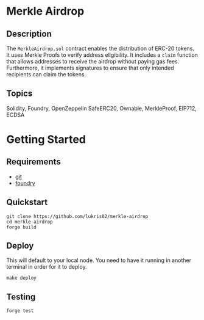 # Merkle Airdrop

## Description
The `MerkleAirdrop.sol` contract enables the distribution of ERC-20 tokens. It uses Merkle Proofs to verify address eligibility. It includes a `claim` function that allows addresses to receive the airdrop without paying gas fees. Furthermore, it implements signatures to ensure that only intended recipients can claim the tokens.

## Topics
Solidity, Foundry, OpenZeppelin SafeERC20, Ownable, MerkleProof, EIP712, ECDSA

# Getting Started

## Requirements

- [git](https://git-scm.com/book/en/v2/Getting-Started-Installing-Git)
- [foundry](https://getfoundry.sh/)

## Quickstart

```
git clone https://github.com/lukris02/merkle-airdrop
cd merkle-airdrop
forge build
```

## Deploy

This will default to your local node. You need to have it running in another terminal in order for it to deploy.

```
make deploy
```

## Testing

```
forge test
```
